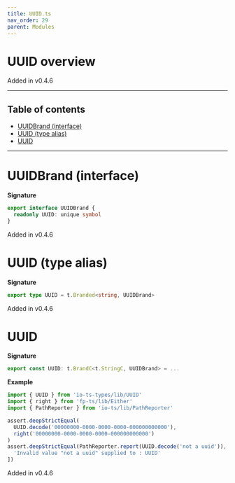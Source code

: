 ```yaml
---
title: UUID.ts
nav_order: 29
parent: Modules
---
```


# UUID overview

Added in v0.4.6

---

<h2 class="text-delta">Table of contents</h2>

- [UUIDBrand (interface)](#uuidbrand-interface)
- [UUID (type alias)](#uuid-type-alias)
- [UUID](#uuid)

---

# UUIDBrand (interface)

**Signature**

```ts
export interface UUIDBrand {
  readonly UUID: unique symbol
}
```

Added in v0.4.6

# UUID (type alias)

**Signature**

```ts
export type UUID = t.Branded<string, UUIDBrand>
```

Added in v0.4.6

# UUID

**Signature**

```ts
export const UUID: t.BrandC<t.StringC, UUIDBrand> = ...
```

**Example**

```ts
import { UUID } from 'io-ts-types/lib/UUID'
import { right } from 'fp-ts/lib/Either'
import { PathReporter } from 'io-ts/lib/PathReporter'

assert.deepStrictEqual(
  UUID.decode('00000000-0000-0000-0000-000000000000'),
  right('00000000-0000-0000-0000-000000000000')
)
assert.deepStrictEqual(PathReporter.report(UUID.decode('not a uuid')), [
  'Invalid value "not a uuid" supplied to : UUID'
])
```

Added in v0.4.6
